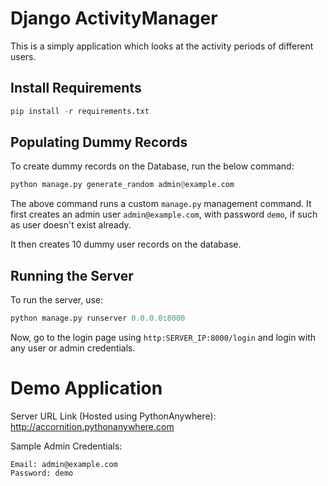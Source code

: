# Django ActivityManager

This is a simply application which looks at the activity periods of different users.

## Install Requirements

```python
pip install -r requirements.txt
```

## Populating Dummy Records

To create dummy records on the Database, run the below command:

```python
python manage.py generate_random admin@example.com
```

The above command runs a custom `manage.py` management command. It first creates an admin user `admin@example.com`, with password `demo`, if such as user doesn't exist already.

It then creates 10 dummy user records on the database.

## Running the Server

To run the server, use:

```python
python manage.py runserver 0.0.0.0:8000
```

Now, go to the login page using `http:SERVER_IP:8000/login` and login with any user or admin credentials.

# Demo Application

Server URL Link (Hosted using PythonAnywhere): http://accornition.pythonanywhere.com

Sample Admin Credentials:
```
Email: admin@example.com
Password: demo
```
